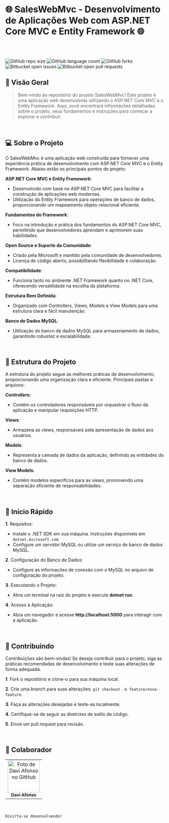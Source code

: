 # 🌐 SalesWebMvc - Desenvolvimento de Aplicações Web com ASP.NET Core MVC e Entity Framework 🌐 

<br>
<br>

![GitHub repo size](https://img.shields.io/github/repo-size/Daviafonso88/SalesWebMvc)
![GitHub language count](https://img.shields.io/github/languages/count/Daviafonso88/SalesWebMvc)
![GitHub forks](https://img.shields.io/github/forks/Daviafonso88/SalesWebMvc)
![Bitbucket open issues](https://img.shields.io/bitbucket/issues/Daviafonso88/SalesWebMvc)
![Bitbucket open pull requests](https://img.shields.io/bitbucket/pr-raw/Daviafonso88/SalesWebMvc)





## 🧠 Visão Geral

> Bem-vindo ao repositório do projeto SalesWebMvc! Este projeto é uma aplicação web desenvolvida utilizando o ASP.NET Core MVC e o Entity Framework. Aqui, você encontrará informações detalhadas sobre o projeto, seus fundamentos e instruções para começar a explorar e contribuir.


<br>

## 💻 Sobre o Projeto

O SalesWebMvc é uma aplicação web construída para fornecer uma experiência prática de desenvolvimento com ASP.NET Core MVC e o Entity Framework. Abaixo estão os principais pontos do projeto:

**ASP.NET Core MVC e Entity Framework**:

- Desenvolvido com base no ASP.NET Core MVC para facilitar a construção de aplicações web modernas.
- Utilização do Entity Framework para operações de banco de dados, proporcionando um mapeamento objeto-relacional eficiente.
  
**Fundamentos do Framework**:

- Foco na introdução e prática dos fundamentos do ASP.NET Core MVC, permitindo que desenvolvedores aprendam e aprimorem suas habilidades.
  
**Open Source e Suporte da Comunidade**:

- Criado pela Microsoft e mantido pela comunidade de desenvolvedores.
- Licença de código aberto, possibilitando flexibilidade e colaboração.
  
**Compatibilidade**:

- Funciona tanto no ambiente .NET Framework quanto no .NET Core, oferecendo versatilidade na escolha da plataforma.
  
**Estrutura Bem Definida**:

- Organizado com Controllers, Views, Models e View Models para uma estrutura clara e fácil manutenção.
  
**Banco de Dados MySQL**:

- Utilização do banco de dados MySQL para armazenamento de dados, garantindo robustez e escalabilidade.

<br>

 ## 📝 Estrutura do Projeto

A estrutura do projeto segue as melhores práticas de desenvolvimento, proporcionando uma organização clara e eficiente. Principais pastas e arquivos:

**Controllers**:

- Contém os controladores responsáveis por orquestrar o fluxo da aplicação e manipular requisições HTTP.
  
**Views**:

- Armazena as views, responsáveis pela apresentação de dados aos usuários.

**Models**:

- Representa a camada de dados da aplicação, definindo as entidades do banco de dados.

**View Models**:

- Contém modelos específicos para as views, promovendo uma separação eficiente de responsabilidades.
<br>

## 🔎 Início Rápido

 **1**. Requisitos:
- Instale o .NET SDK em sua máquina. Instruções disponíveis em `dotnet.microsoft.com`.
- Configure um servidor MySQL ou utilize um serviço de banco de dados MySQL.
  
 **2**. Configuração do Banco de Dados:
- Configure as informações de conexão com o MySQL no arquivo de configuração do projeto.
  
 **3**. Executando o Projeto:
- Abra um terminal na raiz do projeto e execute **dotnet run**.
  
 **4**. Acesso à Aplicação:
- Abra um navegador e acesse **http://localhost:5000** para interagir com a aplicação.

<br>

## 🙏 Contribuindo

Contribuições são bem-vindas! Se deseja contribuir para o projeto, siga as práticas recomendadas de desenvolvimento e teste suas alterações de forma adequada.

**1**. Fork o repositório e clone-o para sua máquina local.

**2**. Crie uma branch para suas alterações: `git checkout -b feature/nova-feature`.

**3**. Faça as alterações desejadas e teste-as localmente.

**4**. Certifique-se de seguir as diretrizes de estilo de código.

**5**. Envie um pull request para revisão.

<br>

## 🤝 Colaborador

<table>
  <tr>
    <td align="center">
      <a href="#">
         <img src="https://avatars.githubusercontent.com/u/89953265?v=4" width="100px;" alt="Foto de Davi Afonso no GitHub"/><br>
        <sub>
          <b>Davi Afonso</b>
        </sub>
      </a>
    </td>
</table>

<br>

 ```Divirta-se desenvolvendo!``` 
